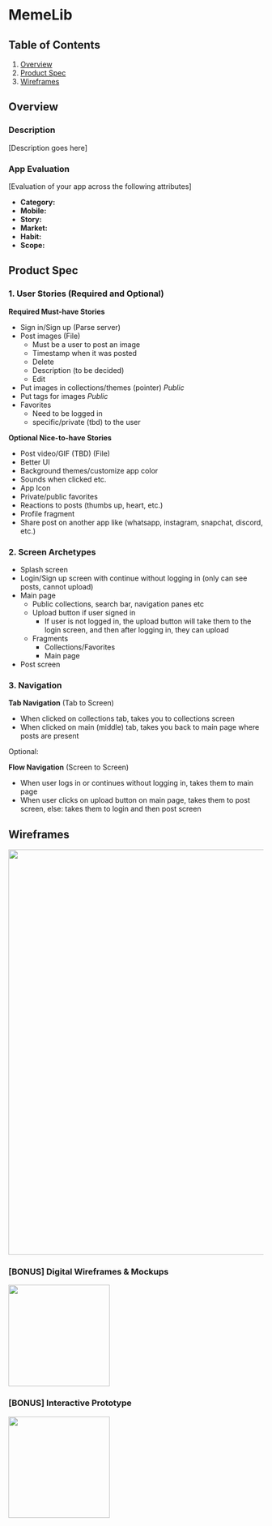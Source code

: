 # MemeLib

## Table of Contents
1. [Overview](#Overview)
1. [Product Spec](#Product-Spec)
1. [Wireframes](#Wireframes)

## Overview
### Description
[Description goes here]

### App Evaluation
[Evaluation of your app across the following attributes]
- **Category:** 
- **Mobile:**
- **Story:**
- **Market:**
- **Habit:** 
- **Scope:** 

## Product Spec
### 1. User Stories (Required and Optional)

**Required Must-have Stories**

* Sign in/Sign up (Parse server)
* Post images (File)
  * Must be a user to post an image
  * Timestamp when it was posted 
  * Delete
  * Description (to be decided)
  * Edit
* Put images in collections/themes (pointer) *Public*
* Put tags for images *Public*
* Favorites
  * Need to be logged in
  * specific/private (tbd) to the user


**Optional Nice-to-have Stories**

* Post video/GIF (TBD) (File)
* Better UI
* Background themes/customize app color
* Sounds when clicked etc.
* App Icon
* Private/public favorites
* Reactions to posts (thumbs up, heart, etc.)
* Profile fragment
* Share post on another app like (whatsapp, instagram, snapchat, discord, etc.)

### 2. Screen Archetypes

* Splash screen
* Login/Sign up screen with continue without logging in (only can see posts, cannot upload)
* Main page
  * Public collections, search bar, navigation panes etc
  * Upload button if user signed in
    * If user is not logged in, the upload button will take them to the login screen, and then after logging in, they can upload
  * Fragments
    * Collections/Favorites
    * Main page
* Post screen

### 3. Navigation

**Tab Navigation** (Tab to Screen)

* When clicked on collections tab, takes you to collections screen
* When clicked on main (middle) tab, takes you back to main page where posts are present

Optional:

**Flow Navigation** (Screen to Screen)

* When user logs in or continues without logging in, takes them to main page
* When user clicks on upload button on main page, takes them to post screen, else: takes them to login and then post screen

## Wireframes
<img src="IMAGE" width=800><br>

### [BONUS] Digital Wireframes & Mockups
<img src="IMAGE" height=200>

### [BONUS] Interactive Prototype
<img src="GIF" width=200>
